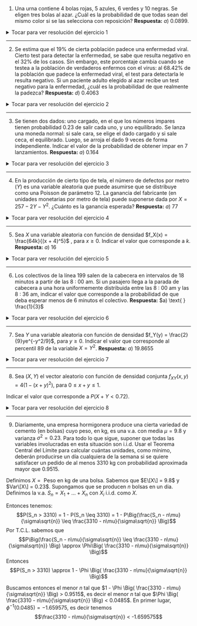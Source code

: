 1) Una urna contiene $4$ bolas rojas, $5$ azules, $6$ verdes y $10$ negras. Se eligen tres bolas al azar. ¿Cuál es la
probabilidad de que todas sean del mismo color si se las selecciona con reposición? **Respuesta:** $a) \text{ }0.0899$.

<details>
  <summary>Tocar para ver resolución del ejercicio 1</summary>
$$P(\text{sacar 3 bolas del mismo color}) = P(\text{sacar 3 bolas rojas}) + P(\text{sacar 3 bolas azules}) + P(\text{sacar 3 bolas verdes}) + P(\text{sacar 3 bolas negras})$$ (son eventos disjuntos)

  
Si consideramos:

$X_R = \text{ cantidad de bolas rojas que salen en 3 experimentos}$, $X_R \sim Bi(3,4/25)$ entonces $P(\text{sacar 3 bolas rojas}) = P(X_R = 3) = 0.004096$ 

$X_A = \text{ cantidad de bolas azules que salen en 3 experimentos}$, $X_A \sim Bi(3,5/25)$ entonces $P(\text{sacar 3 bolas azules}) = P(X_A = 3) = 0.008$

$X_V = \text{ cantidad de bolas verdes que salen en 3 experimentos}$, $X_V \sim Bi(3,6/25)$ entonces $P(\text{sacar 3 bolas verdes}) = P(X_V = 3) = 0.013824$

$X_N = \text{ cantidad de bolas negras que salen en 3 experimentos}$, $X_N \sim Bi(3,10/25)$ entonces $P(\text{sacar 3 bolas negras}) = P(X_N = 3) = 0.064$

Luego $$P(\text{sacar 3 bolas del mismo color}) =  0.004096 + 0.008 + 0.013824 + 0.064 = 0.08992$$

```
p1 <- dbinom(3,3,4/25)
p2 <- dbinom(3,3,5/25)
p3 <- dbinom(3,3,6/25)
p4 <- dbinom(3,3,10/25)
p <- p1+p2+p3+p4
```

</details>  

***
  
2) Se estima que el 19% de cierta población padece una enfermedad viral. Cierto test para detectar la enfermedad,
se sabe que resulta negativo en el 32% de los casos. Sin embargo, este porcentaje cambia cuando se testea a
la población de verdaderos enfermos con el virus: al 68.42% de la población que padece la enfermedad viral, el
test para detectarla le resulta negativo. Si un paciente adulto elegido al azar recibe un test negativo para la
enfermedad, ¿cuál es la probabilidad de que realmente la padezca? **Respuesta:** $d) \text{ }0.4063$

<details>
  <summary>Tocar para ver resolución del ejercicio 2</summary>
Sabemos que: 

- $P(\text{Estar Enfermo}) = 0.19$
- $P(\text{El test salga negativo}) = 0.32$
- $P(\text{El test salga negativo} | \text{Estar Enfermo}) = 0.6842$

y nos preguntan $P(\text{Estar Enfermo}|\text{El test salga negativo})$. Por Bayes tenemos
$$P(\text{Estar Enfermo}|\text{El test salga negativo}) = \frac{P(\text{El test salga negativo} | \text{Estar Enfermo}) P(\text{Estar Enfermo})}{P(\text{El test salga negativo})} = \frac{0.6842 \cdot 0.19}{0.32} = 0.4062438$$
  
</details>

***  
  
3) Se tienen dos dados: uno cargado, en el que los números impares tienen probabilidad 0.23 de salir cada uno, y
uno equilibrado. Se lanza una moneda normal: si sale cara, se elige el dado cargado y si sale ceca, el equilibrado.
Luego, se arroja el dado 9 veces de forma independiente. Indicar el valor de la probabilidad de obtener impar
en 7 lanzamientos. **Respuesta:** $a) \text{ }0.164$ 


<details>
  <summary>Tocar para ver resolución del ejercicio 3</summary>
  
$P(\text{Sale impar 7 veces}) = P( \text{Sale impar 7 veces|Dado cargado})\underbrace{P(\text{Dado cargado})}_ {=0.5} + P(\text{Sale impar 7 veces|Dado equilibrado})\underbrace{P(\text{Dado equilibrado})}_ {=0.5}$ 

Ahora, si 
- $X_C = \text{Cantidad de éxitos en 9 experimentos Bernoulli con proba 0.69}$, $X_C \sim Bi(9,0.69)$
- $X_E = \text{Cantidad de éxitos en 9 experimentos Bernoulli con proba 0.5}$, $X_E \sim Bi(9,0.5)$

Entonces: 
- $P( \text{Sale impar 7 veces|Dado cargado} ) = P(X_E = 7) = 0.257614$
- $P( \text{Sale impar 7 veces|Dado equilibrado} ) = P(X_C = 7) = 0.0703125$
 
Luego $$P(\text{Sale impar 7 veces}) = 0.257614\cdot 0.5 + 0.0703125 \cdot 0.5 = 0.1639633 $$

```
p1 <- dbinom(7,9,0.69)
p2 <- dbinom(7,9,0.5)
p <- p1*0.5+p2*0.5
```
</details>
  
***
  
4) En la producción de cierto tipo de tela, el número de defectos por metro ($Y$) es una variable aleatoria que
puede asumirse que se distribuye como una Poisson de parámetro 12. La ganancia del fabricante (en unidades
monetarias por metro de tela) puede suponerse dada por $X = 257 - 2Y - Y^2$. ¿Cuánto es la ganancia esperada? **Respuesta:** $a) \text{ }77$

<details>
  <summary>Tocar para ver resolución del ejercicio 4</summary>
  
Tenemos $Y = \text{número de defectos por metro}$, $Y \sim P(12)$. Recordemos que $Var\[Y\] =  E\[Y^2\] - E\[Y\]^2$ con lo cual $E\[Y^2\] = Var\[Y\] + E\[Y\]^2$ 
  
Nos piden calcular $E\[ X \] = E\[ 257 \] - 2E\[ Y \] - E\[ Y^2 \] = 257 - 2E\[ Y \] - Var\[Y\] - E\[Y\]^2$.
  
Como sabemos que la esperanza y la varianza de una Poisson de parámetro $12$ es $12$, tenemos entonces que $$E\[X\] = 257 - 2\cdot 12 - 12^2 - 12 = 77$$.
  
</details>

***  
  
5) Sea $X$ una variable aleatoria con función de densidad $f_X(x) = \frac{64k}{(x + 4)^5}$ , para $x \geq 0$. Indicar el valor que corresponde a $k$. **Respuesta:** $a) \text{ }16$

<details>
  <summary>Tocar para ver resolución del ejercicio 5</summary>
Buscamos que $$\int_0^{+\infty} f_X(s) ds = 1$$
Una primitiva es $-4^2k(x+4)^{-4}$. Entonces $\int_0^{+\infty} f_X(s) ds = 4^2k4^{-4} = 4^{-2}k$ Con lo cual $$k = 4^2 = 16$$
  
</details>

***
  
6) Los colectivos de la línea 199 salen de la cabecera en intervalos de 18 minutos a partir de las 8 ∶ 00 am. Si un
pasajero llega a la parada de cabecera a una hora uniformemente distribuida entre las 8 ∶ 00 am y las 8 ∶ 36 am,
indicar el valor que corresponde a la probabilidad de que deba esperar menos de 6 minutos el colectivo. **Respuesta:** $a) \text{ } \frac{1}{3}$


<details>
  <summary>Tocar para ver resolución del ejercicio 6</summary>

Sea $X \sim U[0,36]$. Nos preguntan: $$P( \\{ 12 \leq X \leq 18 \\} \cup \\{30 \leq X \leq 36 \\}) = \frac{6}{36} + \frac{6}{36} = \frac{12}{36} = \frac{1}{3}$$  
  
</details>

***
  
7) Sea $Y$ una variable aleatoria con función de densidad $f_Y(y) = \frac{2}{9}ye^{-y^2/9}$, para $y \geq 0$.
Indicar el valor que corresponde al percentil $89$ de la variable $X = Y^2$. **Respuesta:** $a) \text{ } 19.8655$
  
<details>
  <summary>Tocar para ver resolución del ejercicio 7</summary>

Nos preguntan por un $p$ tal que $P(X \leq p) = 0.89$. Esto es $P(Y^2 \leq p) = 0.89$ o lo que es lo mismo $P(-\sqrt{p} \leq |Y| \leq \sqrt{p}) = 0.89$. En este caso, esto es lo mismo que $P(Y \leq \sqrt{p}) = 0.89$. Es decir buscamos $p$ tal que $$\int_0^{\sqrt{p}} \frac{2}{9}ye^{-y^2/9} = 0.89$$

Una primitiva es $-e^{-y^2/9}$, con lo cual $$\int_0^{\sqrt{p}} \frac{2}{9}ye^{-y^2/9} = -e^{-p/9}+1$$ 
Luego tenemos que resolver la ecuación $$-e^{-p/9}+1 = 0.89 \iff e^{-p/9} = 0.11 \iff p = -9 \cdot \text{ln}(0.11) \iff p = \text{ln}(0.11^{-9})$$ 
Esto da que $p \approx 19.8655$.
  
</details>

***  
  
8) Sea $(X, Y)$ el vector aleatorio con función de densidad conjunta $f_{XY}(x, y) = 4(1-(x + y)^2)$, para $0 \leq x + y \leq 1$.

Indicar el valor que corresponde a $P(X + Y < 0.72)$.

<details>
  <summary>Tocar para ver resolución del ejercicio 8</summary>
  
  Nos piden calcular $$\int \int_{0 < x+y < 0.72} f_{XY}(x,y) dx dy = \int \int_{-x < y < 0.72-x} 4(1-(x + y)^2) dx dy $$  

  
</details>

***  
  
9) Diariamente, una empresa hormigonera produce una cierta variedad de cemento (en bolsas) cuyo peso, en kg,
es una v.a. con media $\mu = 9.8$ y varianza $\sigma^2 = 0.23$. Para todo lo que sigue, suponer que todas las variables
involucradas en esta situación son i.i.d. Usar el Teorema Central del Límite para calcular cuántas unidades,
como mínimo, deberán producirse un día cualquiera de la semana si se quiere satisfacer un pedido de al menos
3310 kg con probabilidad aproximada mayor que $0.9515$.


  
Definimos $X = \text{ Peso en kg de una bolsa}$. Sabemos que $E\[X\] = 9.8$ y $Var\[X\] = 0.23$.
Supongamos que se producen $n$ bolsas en un dia. Definimos la v.a. $S_n = X_1 + \dots + X_n$ con $X_i$ i.i.d. como $X$. 

Entonces tenemos: $$P(S_n > 3310) = 1 - P(S_n \leq 3310) = 1 - P\Big(\frac{S_n - n\mu}{\sigma\sqrt{n}} \leq \frac{3310 - n\mu}{\sigma\sqrt{n}}  \Big)$$
Por T.C.L. sabemos que $$P\Big(\frac{S_n - n\mu}{\sigma\sqrt{n}} \leq \frac{3310 - n\mu}{\sigma\sqrt{n}}  \Big) \approx \Phi\Big( \frac{3310 - n\mu}{\sigma\sqrt{n}} \Big)$$
Entonces $$P(S_n > 3310) \approx 1 - \Phi \Big( \frac{3310 - n\mu}{\sigma\sqrt{n}} \Big)$$
  
Buscamos entonces el menor $n$ tal que $1 - \Phi \Big( \frac{3310 - n\mu}{\sigma\sqrt{n}} \Big) > 0.9515$, es decir el menor $n$ tal que $\Phi \Big( \frac{3310 - n\mu}{\sigma\sqrt{n}} \Big) < 0.0485$. En primer lugar, $\phi^{-1} (0.0485) = -1.659575$, es decir tenemos $$\frac{3310 - n\mu}{\sigma\sqrt{n}} < -1.659575$$

